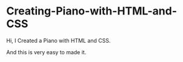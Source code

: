 # Creating-Piano-with-HTML-and-CSS

Hi, I Created a Piano with HTML and CSS.

And this is very easy to made it.
